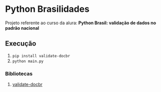 # Python Brasilidades
Projeto referente ao curso da alura: **Python Brasil: validação de dados no padrão nacional**

## Execução
1. `pip install validate-docbr`
2. `python main.py`

### Bibliotecas
1. [validate-docbr](https://pypi.org/project/validate-docbr/)